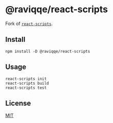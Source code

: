 # @raviqqe/react-scripts

Fork of [`react-scripts`](https://github.com/facebook/create-react-app/tree/master/packages/react-scripts).

## Install

```
npm install -D @raviqqe/react-scripts
```

## Usage

```
react-scripts init
react-scripts build
react-scripts test
```

## License

[MIT](LICENSE)
